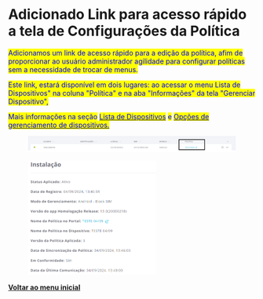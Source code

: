 # Adicionado Link para acesso rápido a tela de Configurações da Política

<mark style="color:blue;">Adicionamos um link de acesso rápido para a edição da política, afim de proporcionar ao usuário administrador agilidade para configurar políticas sem a necessidade de trocar de menus.</mark> &#x20;

<mark style="color:blue;">Este link, estará disponível em dois lugares: ao acessar o menu Lista de Dispositivos"  na coluna "Política" e na aba "Informações" da tela "Gerenciar Dispositivo",</mark>&#x20;

<mark style="color:blue;">Mais informações na seção</mark> [<mark style="color:blue;">Lista de Dispositivos</mark>](../../portal/dispositivos/lista-de-dispositivos/) <mark style="color:blue;">e</mark> [<mark style="color:blue;">Opções de gerenciamento de dispositivos.</mark>](../../portal/dispositivos/lista-de-dispositivos/opcoes-de-gerenciamento-de-dispositivos.md)

<figure><img src="../../../.gitbook/assets/image (1) (1) (1) (1) (1) (1) (1).png" alt=""><figcaption></figcaption></figure>

<figure><img src="../../../.gitbook/assets/image (3) (1) (1) (1).png" alt="" width="262"><figcaption></figcaption></figure>

[**Voltar ao menu inicial**](./)
